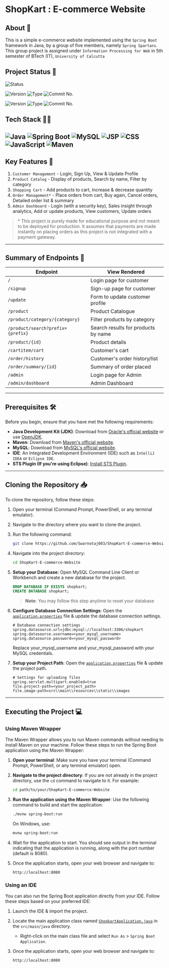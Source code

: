 # ShopKart : E-commerce Website

## About 💬
This is a simple e-commerce website implemented using the `Spring Boot` framework in Java, by a group of five members, namely `Spring Spartans`. This group project is assigned under `Information Processing for Web` in 5th semester of BTech (IT), `University of Calcutta`

## Project Status 🚩
![Status](https://img.shields.io/badge/Status-Awaiting%20deployment-purple)

![Version](https://img.shields.io/badge/Version%20no.-v2.0-blue)  ![Type](https://img.shields.io/badge/Version%20type-Stable-005f00)  ![Commit No.](https://img.shields.io/badge/Released%20on-Commit%20no.%20125-orange) 

![Version](https://img.shields.io/badge/Version%20no.-v1.0-blue)  ![Type](https://img.shields.io/badge/Version%20type-Beta-ffc107)  ![Commit No.](https://img.shields.io/badge/Released%20on-Commit%20no.%2075-orange) 



## Tech Stack 👨‍💻
![Java](https://img.shields.io/badge/java-%23ED8B00.svg?style=flat&logo=openjdk&logoColor=white)
![Spring Boot](https://img.shields.io/badge/Spring%20Boot-6DB33F?style=flat-square&logo=spring&logoColor=white)
![MySQL](https://img.shields.io/badge/MySQL-4479A1?style=flat-square&logo=mysql&logoColor=white)
![JSP](https://img.shields.io/badge/JSP-FFB800?style=flat-square&logo=java&logoColor=white)
![CSS](https://img.shields.io/badge/CSS-1572B6?style=flat-square&logo=css3&logoColor=white)
![JavaScript](https://img.shields.io/badge/javascript-%23323330.svg?style=flat&logo=javascript&logoColor=%23F7DF1E)
![Maven](https://img.shields.io/badge/Maven-C71A36?style=flat-square&logo=apache-maven&logoColor=white)
---

## Key Features 🌟
1. `Customer Management` - Login, Sign Up, View & Update Profile
2. `Product Catalog` - Display of products, Search by name, Filter by category
3. `Shopping Cart` - Add products to cart, Increase & decrease quantity
4. `Order Management*` - Place orders from cart, Buy again, Cancel orders, Detailed order list & summary
5. `Admin Dashboard` - Login (with a security key), Sales insight through analytics, Add or update products, View customers, Update orders

> \* This project is purely made for educational purpose and not meant to be deployed for production. It assumes that payments are made instantly on placing orders as this project is not integrated with a payment gateway.
---

## Summary of Endpoints 📝

| Endpoint                              | View Rendered                      |
|---------------------------------------|------------------------------------|
| `/`                                   | Login page for customer            |
| `/signup`                             | Sign-up page for customer          |
| `/update`                             | Form to update customer profile    |
| `/product`                            | Product Catalogue                  |
| `/product/category/{category}`        | Filter products by category        |
| `/product/search?prefix={prefix}`     | Search results for products by name|
| `/product/{id}`                       | Product details                    |
| `/cartitem/cart`                      | Customer's cart                    |
| `/order/history`                      | Customer's order history/list      |
| `/order/summary/{id}`                 | Summary of order placed            |
| `/admin`                              | Login page for Admin               |
| `/admin/dashboard`                    | Admin Dashboard                    |
---

## Prerequisites 🛠️
Before you begin, ensure that you have met the following requirements:
- **Java Development Kit (JDK)**: Download from [Oracle's official website](https://www.oracle.com/java/technologies/javase-jdk11-downloads.html) or use [OpenJDK](https://openjdk.java.net/install/).
- **Maven**: Download from [Maven's official website](https://maven.apache.org/download.cgi).
- **MySQL**: Download from [MySQL's official website](https://dev.mysql.com/downloads/mysql/).
- **IDE**: An Integrated Development Environment (IDE) such as `IntelliJ IDEA` or `Eclipse IDE`.
- **STS Plugin (If you're using Eclipse)**: [Install STS Plugin](https://marketplace.eclipse.org/content/spring-tools-4-aka-spring-tool-suite-4).
---

## Cloning the Repository 📥
To clone the repository, follow these steps:
1. Open your terminal (Command Prompt, PowerShell, or any terminal emulator).
2. Navigate to the directory where you want to clone the project.
3. Run the following command:
   
   ```bash
   git clone https://github.com/Swarnotaj003/ShopKart-E-commerce-Website.git
   ```
   
4. Navigate into the project directory:
   
   ```bash
   cd ShopKart-E-commerce-Website
   ```
   
5. **Setup your Database**: Open MySQL Command Line Client or Workbench and create a new database for the project.
   
    ```sql
    DROP DATABASE IF EXISTS shopkart;
    CREATE DATABASE shopkart;
    ```
    >**Note**: You may follow this step anytime to reset your database
    
6. **Configure Database Connection Settings**: Open the [`application.properties`](src/main/resources/application.properties) file & update the database connection settings.
   
    ```properties
    # Database connection settings
    spring.datasource.url=jdbc:mysql://localhost:3306/shopkart
    spring.datasource.username=<your_mysql_username>
    spring.datasource.password=<your_mysql_password>
    ```
    Replace your_mysql_username and your_mysql_password with your MySQL credentials.
    
7. **Setup your Project Path**: Open the [`application.properties`](src/main/resources/application.properties) file & update the project path.
   
   ```properties
   # Settings for uploading files
   spring.servlet.multipart.enabled=true
   file.project-path=<your_project_path>
   file.image-path=src\\main\\resources\\static\\images
   ```
---

## Executing the Project 💻

### Using Maven Wrapper 
The Maven Wrapper allows you to run Maven commands without needing to install Maven on your machine. Follow these steps to run the Spring Boot application using the Maven Wrapper:
1. **Open your terminal**: Make sure you have your terminal (Command Prompt, PowerShell, or any terminal emulator) open.
2. **Navigate to the project directory**: If you are not already in the project directory, use the `cd` command to navigate to it. For example:
   
   ```bash
   cd path/to/your/ShopKart-E-commerce-Website
   ```
   
3. **Run the application using the Maven Wrapper**: Use the following command to build and start the application:
   
    ```bash
    ./mvnw spring-boot:run
    ```
    On Windows, use:
    ```bash
    mvnw spring-boot:run
    ```
    
4. Wait for the application to start. You should see output in the terminal indicating that the application is running, along with the port number (default is 8080).
5. Once the application starts, open your web browser and navigate to:
   
     ```
     http://localhost:8080
     ```
     
### Using an IDE 
You can also run the Spring Boot application directly from your IDE. Follow these steps based on your preferred IDE:
1. Launch the IDE & import the project.
2. Locate the main application class named [`ShopkartApplication.java`](src/main/java/com/springspartans/shopkart/ShopkartApplication.java) in the `src/main/java` directory.
   - Right-click on the main class file and select `Run As` > `Spring Boot Application`.
3. Once the application starts, open your web browser and navigate to:
   
     ```
     http://localhost:8080
     ```
     
